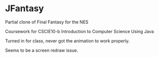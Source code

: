 # JFantasy
Partial clone of Final Fantasy for the NES

Coursework for CSCIE10-b Introduction to Computer Science Using Java

Turned in for class, never got the animation to work properly.

Seems to be a screen redraw issue.
